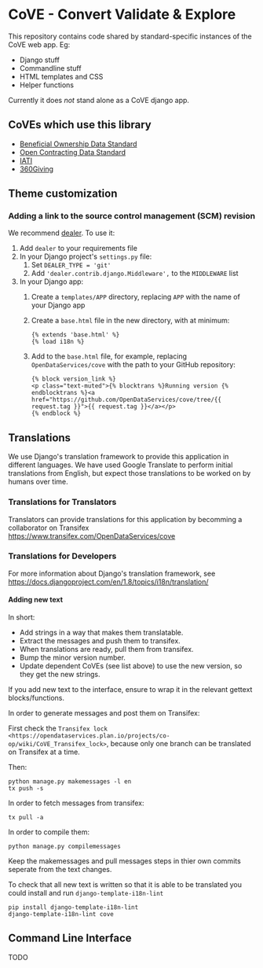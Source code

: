# CoVE - Convert Validate & Explore

This repository contains code shared by standard-specific instances of the CoVE web app. Eg:

* Django stuff
* Commandline stuff
* HTML templates and CSS
* Helper functions

Currently it does *not* stand alone as a CoVE django app. 

## CoVEs which use this library

* [Beneficial Ownership Data Standard](https://github.com/openownership/cove-bods)
* [Open Contracting Data Standard](https://github.com/opendataservices/cove)
* [IATI](https://github.com/opendataservices/cove)
* [360Giving](https://github.com/opendataservices/cove)

## Theme customization

### Adding a link to the source control management (SCM) revision

We recommend [dealer](https://pypi.org/project/dealer/). To use it:

1. Add `dealer` to your requirements file
1. In your Django project's `settings.py` file:
    1. Set `DEALER_TYPE = 'git'`
    1. Add `'dealer.contrib.django.Middleware',` to the `MIDDLEWARE` list
1. In your Django app:
    1. Create a `templates/APP` directory, replacing `APP` with the name of your Django app
    1. Create a `base.html` file in the new directory, with at minimum:

        ```jinja
        {% extends 'base.html' %}
        {% load i18n %}
        ```

    1. Add to the `base.html` file, for example, replacing `OpenDataServices/cove` with the path to your GitHub repository:

        ```jinja
        {% block version_link %}
        <p class="text-muted">{% blocktrans %}Running version {% endblocktrans %}<a href="https://github.com/OpenDataServices/cove/tree/{{ request.tag }}">{{ request.tag }}</a></p>
        {% endblock %}
        ```

## Translations

We use Django's translation framework to provide this application in different languages.
We have used Google Translate to perform initial translations from English, but expect those translations to be worked on by humans over time.

### Translations for Translators

Translators can provide translations for this application by becomming a collaborator on Transifex https://www.transifex.com/OpenDataServices/cove

### Translations for Developers

For more information about Django's translation framework, see https://docs.djangoproject.com/en/1.8/topics/i18n/translation/

#### Adding new text

In short:

* Add strings in a way that makes them translatable.
* Extract the messages and push them to transifex.
* When translations are ready, pull them from transifex.
* Bump the minor version number.
* Update dependent CoVEs (see list above) to use the new version, so they get the new strings. 

If you add new text to the interface, ensure to wrap it in the relevant gettext blocks/functions.

In order to generate messages and post them on Transifex:

First check the `Transifex lock <https://opendataservices.plan.io/projects/co-op/wiki/CoVE_Transifex_lock>`, because only one branch can be translated on Transifex at a time.

Then:

    python manage.py makemessages -l en
    tx push -s

In order to fetch messages from transifex:

    tx pull -a

In order to compile them:

    python manage.py compilemessages

Keep the makemessages and pull messages steps in thier own commits seperate from the text changes.

To check that all new text is written so that it is able to be translated you could install and run `django-template-i18n-lint`

    pip install django-template-i18n-lint
    django-template-i18n-lint cove

## Command Line Interface

TODO